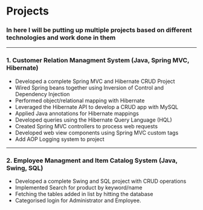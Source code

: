 # Projects
### In here I will be putting up multiple projects based on different technologies and work done in them
___

### **1. Customer Relation Managment System (Java, Spring MVC, Hibernate)**
* Developed a complete Spring MVC and Hibernate CRUD Project
* Wired Spring beans together using Inversion of Control and Dependency Injection
* Performed object/relational mapping with Hibernate
* Leveraged the Hibernate API to develop a CRUD app with MySQL
* Applied Java annotations for Hibernate mappings
* Developed queries using the Hibernate Query Language (HQL)
* Created Spring MVC controllers to process web requests
* Developed web view components using Spring MVC custom tags
* Add AOP Logging system to project
___
### **2. Employee Managment and Item Catalog System (Java, Swing, SQL)**
* Developed a complete Swing and SQL project with CRUD operations
* Implemented Search for product by keyword/name
* Fetching the tables added in list by hitting the database
* Categorised login for Administrator and Employee.
